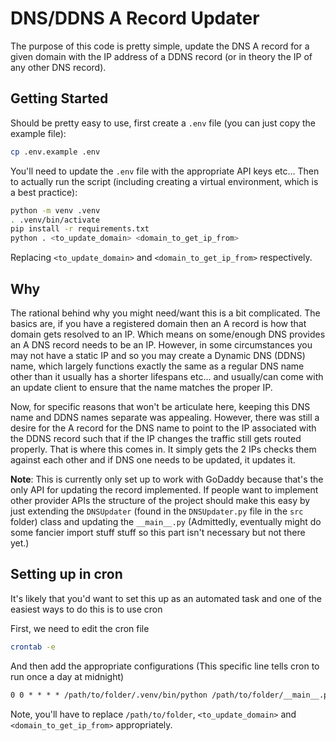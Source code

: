 # DNS/DDNS A Record Updater
The purpose of this code is pretty simple, update the DNS A record for a given domain with the IP address of a DDNS record (or in theory the IP of any other DNS record).

## Getting Started
Should be pretty easy to use, first create a `.env` file (you can just copy the example file):

```sh
cp .env.example .env
```

You'll need to update the `.env` file with the appropriate API keys etc... Then to actually run the script (including creating a virtual environment, which is a best practice):

```sh
python -m venv .venv
. .venv/bin/activate
pip install -r requirements.txt
python . <to_update_domain> <domain_to_get_ip_from>
```

Replacing `<to_update_domain>` and `<domain_to_get_ip_from>` respectively.

## Why
The rational behind why you might need/want this is a bit complicated. The basics are, if you have a registered domain then an A record is how that domain gets resolved to an IP.
Which means on some/enough DNS provides an A DNS record needs to be an IP. However, in some circumstances you may not have a static IP and so you may create a Dynamic DNS (DDNS) name, 
which largely functions exactly the same as a regular DNS name other than it usually has a shorter lifespans etc... and usually/can come with an update client to ensure that the name matches the proper IP.

Now, for specific reasons that won't be articulate here, keeping this DNS name and DDNS names separate was appealing. However, there was still a desire for the A record for the DNS name to point to the IP associated with the DDNS record such that if the IP changes the traffic still gets routed properly. That is where this comes in. It simply gets the 2 IPs checks them against each other and if DNS one needs to be updated, it updates it.

**Note**: This is currently only set up to work with GoDaddy because that's the only API for updating the record implemented. If people want to implement other provider APIs the structure of the project should make this easy by just extending the `DNSUpdater` (found in the `DNSUpdater.py` file in the `src` folder) class and updating the `__main__.py` (Admittedly, eventually might do some fancier import stuff stuff so this part isn't necessary but not there yet.)

## Setting up in cron
It's likely that you'd want to set this up as an automated task and one of the easiest ways to do this is to use cron

First, we need to edit the cron file
```sh
crontab -e
```

And then add the appropriate configurations (This specific line tells cron to run once a day at midnight)
```txt
0 0 * * * * /path/to/folder/.venv/bin/python /path/to/folder/__main__.py <to_update_domain> <domain_to_get_ip_from>
```

Note, you'll have to replace `/path/to/folder`, `<to_update_domain>` and `<domain_to_get_ip_from>` appropriately.